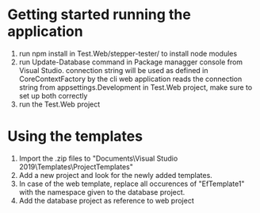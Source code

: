 # Getting started running the application
1. run npm install in Test.Web/stepper-tester/ to install node modules
2. run Update-Database command in Package managger console from Visual Studio.
 connection string will be used as defined in CoreContextFactory by the cli
 web application reads the connection string from appsettings.Development in Test.Web project, make sure to set up both correctly
3. run the Test.Web project

# Using the templates
1. Import the .zip files to "Documents\Visual Studio 2019\Templates\ProjectTemplates"
2. Add a new project and look for the newly added templates.
3. In case of the web template, replace all occurences of "EfTemplate1" with the namespace given to the database project.
4. Add the database project as reference to web project